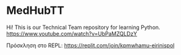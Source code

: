 # MedHubTT
Hi! This is our Technical Team repository for learning Python. 
https://www.youtube.com/watch?v=UbPaMZQLDzY

Πρόσκληση στο REPL: https://replit.com/join/kpmwhamu-eirinispol 

